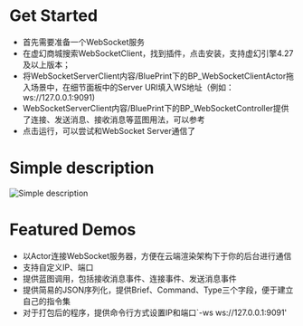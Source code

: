 # Get Started

- 首先需要准备一个WebSocket服务
- 在虚幻商城搜索WebSocketClient，找到插件，点击安装，支持虚幻引擎4.27及以上版本；
- 将WebSocketServerClient内容/BluePrint下的BP_WebSocketClientActor拖入场景中，在细节面板中的Server URl填入WS地址（例如：ws://127.0.0.1:9091)
- WebSocketServerClient内容/BluePrint下的BP_WebSocketController提供了连接、发送消息、接收消息等蓝图用法，可以参考
- 点击运行，可以尝试和WebSocket Server通信了

# Simple description

![Simple description](./Resources/BlueprintDemo.png)

# Featured Demos

- 以Actor连接WebSocket服务器，方便在云端渲染架构下于你的后台进行通信
- 支持自定义IP、端口
- 提供蓝图调用，包括接收消息事件、连接事件、发送消息事件
- 提供简易的JSON序列化，提供Brief、Command、Type三个字段，便于建立自己的指令集
- 对于打包后的程序，提供命令行方式设置IP和端口`-ws ws://127.0.0.1:9091'
